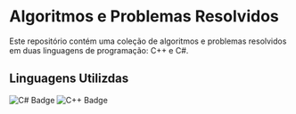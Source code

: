 # Algoritmos e Problemas Resolvidos

Este repositório contém uma coleção de algoritmos e problemas resolvidos em duas linguagens de programação: C++ e C#.

## Linguagens Utilizdas

![C# Badge](https://img.shields.io/badge/Language-C%23-blue)
![C++ Badge](https://img.shields.io/badge/Language-C%2B%2B-blueviolet)


